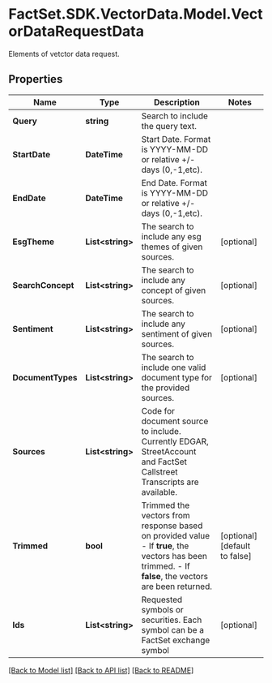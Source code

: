 # FactSet.SDK.VectorData.Model.VectorDataRequestData
Elements of vetctor data request.

## Properties

Name | Type | Description | Notes
------------ | ------------- | ------------- | -------------
**Query** | **string** | Search to include the query text. | 
**StartDate** | **DateTime** | Start Date. Format is YYYY-MM-DD or relative +/- days (0,-1,etc). | 
**EndDate** | **DateTime** | End Date. Format is YYYY-MM-DD or relative +/- days (0,-1,etc). | 
**EsgTheme** | **List&lt;string&gt;** | The search to include any esg themes of given sources. | [optional] 
**SearchConcept** | **List&lt;string&gt;** | The search to include any concept of given sources. | [optional] 
**Sentiment** | **List&lt;string&gt;** | The search to include any sentiment of given sources. | [optional] 
**DocumentTypes** | **List&lt;string&gt;** | The search to include one valid document type for the provided sources. | [optional] 
**Sources** | **List&lt;string&gt;** | Code for document source to include. Currently EDGAR, StreetAccount and FactSet Callstreet Transcripts are available. | 
**Trimmed** | **bool** | Trimmed the vectors from response based on provided value - If **true**, the vectors has been trimmed.   - If **false**, the vectors are been returned.  | [optional] [default to false]
**Ids** | **List&lt;string&gt;** | Requested symbols or securities. Each symbol can be a FactSet exchange symbol | [optional] 

[[Back to Model list]](../README.md#documentation-for-models) [[Back to API list]](../README.md#documentation-for-api-endpoints) [[Back to README]](../README.md)

